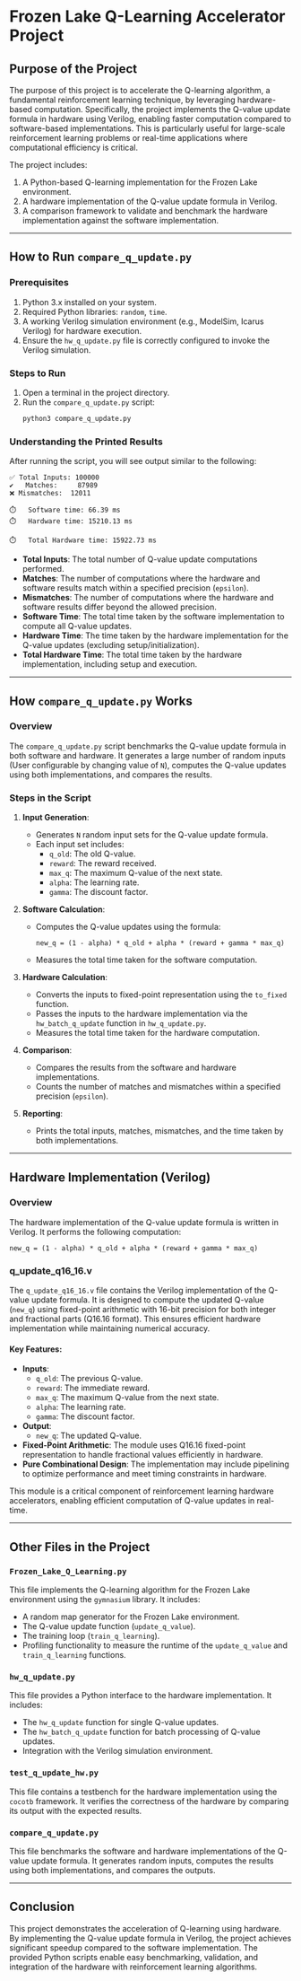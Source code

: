 # Frozen Lake Q-Learning Accelerator Project

## Purpose of the Project

The purpose of this project is to accelerate the Q-learning algorithm, a fundamental reinforcement learning technique, by leveraging hardware-based computation. Specifically, the project implements the Q-value update formula in hardware using Verilog, enabling faster computation compared to software-based implementations. This is particularly useful for large-scale reinforcement learning problems or real-time applications where computational efficiency is critical.

The project includes:
1. A Python-based Q-learning implementation for the Frozen Lake environment.
2. A hardware implementation of the Q-value update formula in Verilog.
3. A comparison framework to validate and benchmark the hardware implementation against the software implementation.

---

## How to Run `compare_q_update.py`

### Prerequisites
1. Python 3.x installed on your system.
2. Required Python libraries: `random`, `time`.
3. A working Verilog simulation environment (e.g., ModelSim, Icarus Verilog) for hardware execution.
4. Ensure the `hw_q_update.py` file is correctly configured to invoke the Verilog simulation.

### Steps to Run
1. Open a terminal in the project directory.
2. Run the `compare_q_update.py` script:
   ```bash
   python3 compare_q_update.py
   ```

### Understanding the Printed Results
After running the script, you will see output similar to the following:

```
✅ Total Inputs: 100000
✔️   Matches:     87989
❌ Mismatches:  12011

⏱️   Software time: 66.39 ms
⏱️   Hardware time: 15210.13 ms

⏱️   Total Hardware time: 15922.73 ms
```

- **Total Inputs**: The total number of Q-value update computations performed.
- **Matches**: The number of computations where the hardware and software results match within a specified precision (`epsilon`).
- **Mismatches**: The number of computations where the hardware and software results differ beyond the allowed precision.
- **Software Time**: The total time taken by the software implementation to compute all Q-value updates.
- **Hardware Time**: The time taken by the hardware implementation for the Q-value updates (excluding setup/initialization).
- **Total Hardware Time**: The total time taken by the hardware implementation, including setup and execution.

---

## How `compare_q_update.py` Works

### Overview
The `compare_q_update.py` script benchmarks the Q-value update formula in both software and hardware. It generates a large number of random inputs (User configurable by changing value of `N`), computes the Q-value updates using both implementations, and compares the results.

### Steps in the Script
1. **Input Generation**:
   - Generates `N` random input sets for the Q-value update formula.
   - Each input set includes:
     - `q_old`: The old Q-value.
     - `reward`: The reward received.
     - `max_q`: The maximum Q-value of the next state.
     - `alpha`: The learning rate.
     - `gamma`: The discount factor.

2. **Software Calculation**:
   - Computes the Q-value updates using the formula:
     ```
     new_q = (1 - alpha) * q_old + alpha * (reward + gamma * max_q)
     ```
   - Measures the total time taken for the software computation.

3. **Hardware Calculation**:
   - Converts the inputs to fixed-point representation using the `to_fixed` function.
   - Passes the inputs to the hardware implementation via the `hw_batch_q_update` function in `hw_q_update.py`.
   - Measures the total time taken for the hardware computation.

4. **Comparison**:
   - Compares the results from the software and hardware implementations.
   - Counts the number of matches and mismatches within a specified precision (`epsilon`).

5. **Reporting**:
   - Prints the total inputs, matches, mismatches, and the time taken by both implementations.

---

## Hardware Implementation (Verilog)

### Overview
The hardware implementation of the Q-value update formula is written in Verilog. It performs the following computation:
```
new_q = (1 - alpha) * q_old + alpha * (reward + gamma * max_q)
```

### q_update_q16_16.v
The `q_update_q16_16.v` file contains the Verilog implementation of the Q-value update formula. It is designed to compute the updated Q-value (`new_q`) using fixed-point arithmetic with 16-bit precision for both integer and fractional parts (Q16.16 format). This ensures efficient hardware implementation while maintaining numerical accuracy.

#### Key Features:
- **Inputs**: 
  - `q_old`: The previous Q-value.
  - `reward`: The immediate reward.
  - `max_q`: The maximum Q-value from the next state.
  - `alpha`: The learning rate.
  - `gamma`: The discount factor.
- **Output**:
  - `new_q`: The updated Q-value.
- **Fixed-Point Arithmetic**: The module uses Q16.16 fixed-point representation to handle fractional values efficiently in hardware.
- **Pure Combinational Design**: The implementation may include pipelining to optimize performance and meet timing constraints in hardware.

This module is a critical component of reinforcement learning hardware accelerators, enabling efficient computation of Q-value updates in real-time.

---

## Other Files in the Project

### `Frozen_Lake_Q_Learning.py`
This file implements the Q-learning algorithm for the Frozen Lake environment using the `gymnasium` library. It includes:
- A random map generator for the Frozen Lake environment.
- The Q-value update function (`update_q_value`).
- The training loop (`train_q_learning`).
- Profiling functionality to measure the runtime of the `update_q_value` and `train_q_learning` functions.

### `hw_q_update.py`
This file provides a Python interface to the hardware implementation. It includes:
- The `hw_q_update` function for single Q-value updates.
- The `hw_batch_q_update` function for batch processing of Q-value updates.
- Integration with the Verilog simulation environment.

### `test_q_update_hw.py`
This file contains a testbench for the hardware implementation using the `cocotb` framework. It verifies the correctness of the hardware by comparing its output with the expected results.

### `compare_q_update.py`
This file benchmarks the software and hardware implementations of the Q-value update formula. It generates random inputs, computes the results using both implementations, and compares the outputs.

---

## Conclusion

This project demonstrates the acceleration of Q-learning using hardware. By implementing the Q-value update formula in Verilog, the project achieves significant speedup compared to the software implementation. The provided Python scripts enable easy benchmarking, validation, and integration of the hardware with reinforcement learning algorithms.